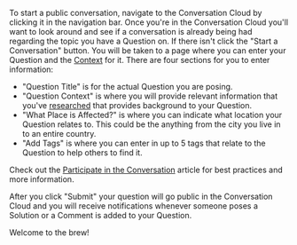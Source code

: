 To start a public conversation, navigate to the 
Conversation Cloud by clicking it in the navigation bar. 
Once you're in the Conversation Cloud you'll want to look 
around and see if a conversation is already being had regarding the topic you 
have a Question on. If there isn't click the "Start a Conversation" button.
You will be taken to a page where you can enter your Question and the 
[Context][3] for it. There are four sections for you to enter information:

* "Question Title" is for the actual Question you are posing. 
* "Question Context" is where you will provide relevant information 
  that you've [researched][1] that provides background to your Question. 
* "What Place is Affected?" is where you can indicate what location your Question relates to.
  This could be the anything from the city you live in to an entire country.
* "Add Tags" is where you can enter in up to 5 tags that relate to the Question to help
  others to find it.

Check out the [Participate in the Conversation][2] article for
best practices and more information.

After you click "Submit" your question will go public in the Conversation Cloud
and you will receive notifications whenever someone poses a Solution or 
a Comment is added to your Question.

Welcome to the brew! 

[1]: /help/conversation/research/
[2]: /help/privileges/participate_in_the_conversation/
[3]: /help/questions/context/
